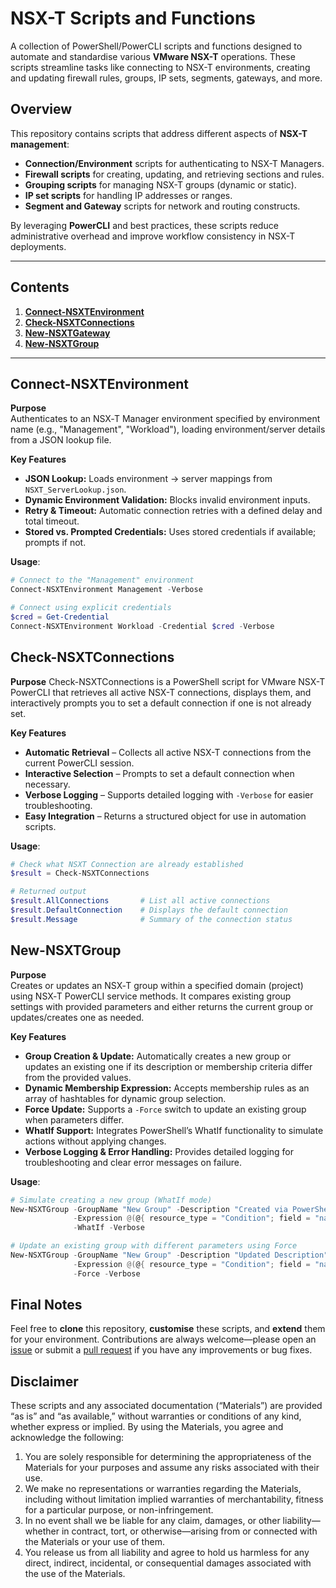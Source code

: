 # NSX-T Scripts and Functions

A collection of PowerShell/PowerCLI scripts and functions designed to automate and standardise various **VMware NSX-T** operations. These scripts streamline tasks like connecting to NSX-T environments, creating and updating firewall rules, groups, IP sets, segments, gateways, and more.

## Overview

This repository contains scripts that address different aspects of **NSX-T management**:

- **Connection/Environment** scripts for authenticating to NSX-T Managers.
- **Firewall scripts** for creating, updating, and retrieving sections and rules.
- **Grouping scripts** for managing NSX-T groups (dynamic or static).
- **IP set scripts** for handling IP addresses or ranges.
- **Segment and Gateway** scripts for network and routing constructs.

By leveraging **PowerCLI** and best practices, these scripts reduce administrative overhead and improve workflow consistency in NSX-T deployments.

---

## Contents

1. **[Connect-NSXTEnvironment](#connect-nsxtenvironment)**
2. **[Check-NSXTConnections](#check-nsxtconnections)**
3. **[New-NSXTGateway](#new-nsxtgateway)**
4. **[New-NSXTGroup](#new-nsxtgroup)** 

---

## Connect-NSXTEnvironment

**Purpose**  
Authenticates to an NSX‑T Manager environment specified by environment name (e.g., "Management", "Workload"), loading environment/server details from a JSON lookup file.

**Key Features**  
- **JSON Lookup:** Loads environment → server mappings from `NSXT_ServerLookup.json`.  
- **Dynamic Environment Validation:** Blocks invalid environment inputs.  
- **Retry & Timeout:** Automatic connection retries with a defined delay and total timeout.  
- **Stored vs. Prompted Credentials:** Uses stored credentials if available; prompts if not.

**Usage**:
```powershell
# Connect to the "Management" environment
Connect-NSXTEnvironment Management -Verbose

# Connect using explicit credentials
$cred = Get-Credential
Connect-NSXTEnvironment Workload -Credential $cred -Verbose
```
## Check-NSXTConnections

**Purpose**
Check-NSXTConnections is a PowerShell script for VMware NSX-T PowerCLI that retrieves all active NSX-T connections, displays them, and interactively prompts you to set a default connection if one is not already set.

**Key Features**
- **Automatic Retrieval** – Collects all active NSX-T connections from the current PowerCLI session.
- **Interactive Selection** – Prompts to set a default connection when necessary.
- **Verbose Logging** – Supports detailed logging with `-Verbose` for easier troubleshooting.
- **Easy Integration** – Returns a structured object for use in automation scripts.

**Usage**:
```powershell
# Check what NSXT Connection are already established
$result = Check-NSXTConnections

# Returned output
$result.AllConnections       # List all active connections
$result.DefaultConnection    # Displays the default connection
$result.Message              # Summary of the connection status
```

## New-NSXTGroup

**Purpose**  
Creates or updates an NSX‑T group within a specified domain (project) using NSX‑T PowerCLI service methods. It compares existing group settings with provided parameters and either returns the current group or updates/creates one as needed.

**Key Features**  
- **Group Creation & Update:** Automatically creates a new group or updates an existing one if its description or membership criteria differ from the provided values.  
- **Dynamic Membership Expression:** Accepts membership rules as an array of hashtables for dynamic group selection.  
- **Force Update:** Supports a `-Force` switch to update an existing group when parameters differ.  
- **WhatIf Support:** Integrates PowerShell’s WhatIf functionality to simulate actions without applying changes.  
- **Verbose Logging & Error Handling:** Provides detailed logging for troubleshooting and clear error messages on failure.

**Usage**:
```powershell
# Simulate creating a new group (WhatIf mode)
New-NSXTGroup -GroupName "New Group" -Description "Created via PowerShell" `
              -Expression @(@{ resource_type = "Condition"; field = "name"; operator = "CONTAINS"; value = "server" }) `
              -WhatIf -Verbose

# Update an existing group with different parameters using Force
New-NSXTGroup -GroupName "New Group" -Description "Updated Description" `
              -Expression @(@{ resource_type = "Condition"; field = "name"; operator = "CONTAINS"; value = "newValue" }) `
              -Force -Verbose
```

## Final Notes

Feel free to **clone** this repository, **customise** these scripts, and **extend** them for your environment. Contributions are always welcome—please open an [issue](../../issues) or submit a [pull request](../../pulls) if you have any improvements or bug fixes. 


## Disclaimer

These scripts and any associated documentation (“Materials”) are provided “as is” and “as available,” without warranties or conditions of any kind, whether express or implied. By using the Materials, you agree and acknowledge the following:

1. You are solely responsible for determining the appropriateness of the Materials for your purposes and assume any risks associated with their use.
2. We make no representations or warranties regarding the Materials, including without limitation implied warranties of merchantability, fitness for a particular purpose, or non-infringement.
3. In no event shall we be liable for any claim, damages, or other liability—whether in contract, tort, or otherwise—arising from or connected with the Materials or your use of them.
4. You release us from all liability and agree to hold us harmless for any direct, indirect, incidental, or consequential damages associated with the use of the Materials.
